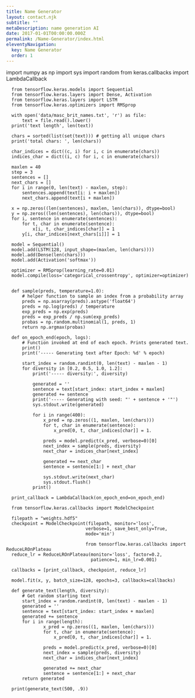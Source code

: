 ```yaml
---
title: Name Generator
layout: contact.njk
subtitle: ""
metaDescription: name generation AI
date: 2017-01-01T00:00:00.000Z
permalink: /Name-Generator/index.html
eleventyNavigation:
  key: Name Generator
  order: 1
---
```


<html>
  <head>
    <script defer src="https://pyscript.net/latest/pyscript.js"></script>
    <link rel="stylesheet" href="https://pyscript.net/latest/pyscript.css"/>
  </head>
  <body>
  <py-script>
      import numpy as np
      import sys
      import random
      from keras.callbacks import LambdaCallback

      from tensorflow.keras.models import Sequential
      from tensorflow.keras.layers import Dense, Activation
      from tensorflow.keras.layers import LSTM
      from tensorflow.keras.optimizers import RMSprop

      with open('data/masc_brit_names.txt', 'r') as file:
          text = file.read().lower()
      print('text length', len(text))

      chars = sorted(list(set(text))) # getting all unique chars
      print('total chars: ', len(chars))

      char_indices = dict((c, i) for i, c in enumerate(chars))
      indices_char = dict((i, c) for i, c in enumerate(chars))

      maxlen = 40
      step = 3
      sentences = []
      next_chars = []
      for i in range(0, len(text) - maxlen, step):
          sentences.append(text[i: i + maxlen])
          next_chars.append(text[i + maxlen])

      x = np.zeros((len(sentences), maxlen, len(chars)), dtype=bool)
      y = np.zeros((len(sentences), len(chars)), dtype=bool)
      for i, sentence in enumerate(sentences):
          for t, char in enumerate(sentence):
              x[i, t, char_indices[char]] = 1
          y[i, char_indices[next_chars[i]]] = 1

      model = Sequential()
      model.add(LSTM(128, input_shape=(maxlen, len(chars))))
      model.add(Dense(len(chars)))
      model.add(Activation('softmax'))

      optimizer = RMSprop(learning_rate=0.01)
      model.compile(loss='categorical_crossentropy', optimizer=optimizer)


      def sample(preds, temperature=1.0):
          # helper function to sample an index from a probability array
          preds = np.asarray(preds).astype('float64')
          preds = np.log(preds) / temperature
          exp_preds = np.exp(preds)
          preds = exp_preds / np.sum(exp_preds)
          probas = np.random.multinomial(1, preds, 1)
          return np.argmax(probas)

      def on_epoch_end(epoch, logs):
          # Function invoked at end of each epoch. Prints generated text.
          print()
          print('----- Generating text after Epoch: %d' % epoch)

          start_index = random.randint(0, len(text) - maxlen - 1)
          for diversity in [0.2, 0.5, 1.0, 1.2]:
              print('----- diversity:', diversity)

              generated = ''
              sentence = text[start_index: start_index + maxlen]
              generated += sentence
              print('----- Generating with seed: "' + sentence + '"')
              sys.stdout.write(generated)

              for i in range(400):
                  x_pred = np.zeros((1, maxlen, len(chars)))
                  for t, char in enumerate(sentence):
                      x_pred[0, t, char_indices[char]] = 1.

                  preds = model.predict(x_pred, verbose=0)[0]
                  next_index = sample(preds, diversity)
                  next_char = indices_char[next_index]

                  generated += next_char
                  sentence = sentence[1:] + next_char

                  sys.stdout.write(next_char)
                  sys.stdout.flush()
              print()

      print_callback = LambdaCallback(on_epoch_end=on_epoch_end)

      from tensorflow.keras.callbacks import ModelCheckpoint

      filepath = "weights.hdf5"
      checkpoint = ModelCheckpoint(filepath, monitor='loss',
                                  verbose=1, save_best_only=True,
                                  mode='min')

                                  from tensorflow.keras.callbacks import ReduceLROnPlateau
      reduce_lr = ReduceLROnPlateau(monitor='loss', factor=0.2,
                                    patience=1, min_lr=0.001)

      callbacks = [print_callback, checkpoint, reduce_lr]

      model.fit(x, y, batch_size=128, epochs=3, callbacks=callbacks)

      def generate_text(length, diversity):
          # Get random starting text
          start_index = random.randint(0, len(text) - maxlen - 1)
          generated = ''
          sentence = text[start_index: start_index + maxlen]
          generated += sentence
          for i in range(length):
                  x_pred = np.zeros((1, maxlen, len(chars)))
                  for t, char in enumerate(sentence):
                      x_pred[0, t, char_indices[char]] = 1.

                  preds = model.predict(x_pred, verbose=0)[0]
                  next_index = sample(preds, diversity)
                  next_char = indices_char[next_index]

                  generated += next_char
                  sentence = sentence[1:] + next_char
          return generated

      print(generate_text(500, .9))
  </py-script>
  </body>
</html>